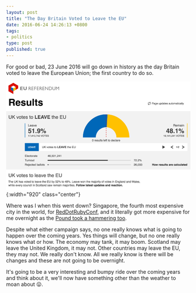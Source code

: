 ```yaml
---
layout: post
title: "The Day Britain Voted to Leave the EU"
date: 2016-06-24 14:26:13 +0800
tags:
- politics
type: post
published: true
---
```


For good or bad, 23 June 2016 will go down in history as the day Britain voted to leave the European Union; the first country to do so.

![EU Referendum](/assets/brexit-results.png){:width="920" class="center"}

Where was I when this went down?  Singapore, the fourth most expensive city in the world, for [RedDotRubyConf](http://www.reddotrubyconf.com/), and it literally got more expensive for me overnight as the [Pound took a hammering too](http://www.bbc.com/news/business-36611512).

Despite what either campaign says, no one really knows what is going to happen over the coming years. Yes things will change, but no one really knows what or how. The economy may tank, it may boom. Scotland may leave the United Kingdom, it may not. Other countries may leave the EU, they may not.  We really don't know.  All we really know is there will be changes and these are not going to be overnight.

It's going to be a very interesting and bumpy ride over the coming years and think about it, we'll now have something other than the weather to moan about :stuck_out_tongue:.
